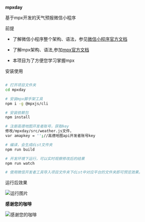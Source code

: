 **mpxday**

基于mpx开发的天气预报微信小程序

前提
* 了解微信小程序整个架构、语法，参见[微信小程序官方文档](https://developers.weixin.qq.com/miniprogram/dev/framework/)

* 了解mpx架构、语法,参加[mpx官方文档](https://didi.github.io/mpx/)

* 本项目为了方便您学习掌握mpx

安装使用
```bash

# 打开项目文件夹
cd mpxday

# 安装mpx脚手架工具
npm i -g @mpxjs/cli

# 安装依赖包
npm install

# 注册高德地图开发者账号，获取key
修改/mpxday/src/weather.js文件，
var amapkey = '';//高德地图api开发者账号key

# 编译，会生成dist文件夹
npm run build

# 开发环境下运行，可以实时观察修改后的结果
npm run watch

# 使用微信开发者工具导入项目文件夹下dist中对应平台的文件夹即可预览效果。
```

运行后效果

![运行图片](http://i1.fuimg.com/720116/2ae4fd5c3821055a.png)


**感谢您的咖啡**

![感谢您的咖啡](http://i2.tiimg.com/720116/26233c91bad00cf2.jpg)









